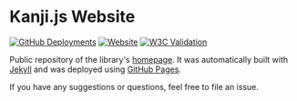 
# Kanji.js Website

[![GitHub Deployments](https://img.shields.io/github/deployments/eidoriantan/kanji.js/github-pages)](https://github.com/eidoriantan/kanji.js/deployments)
[![Website](https://img.shields.io/website?url=https%3A%2F%2Fkanji.js.org)][homepage]
[![W3C Validation](https://img.shields.io/w3c-validation/html?targetUrl=https%3A%2F%2Fkanji.js.org)][homepage]

Public repository of the library's [homepage]. It was automatically built with
[Jekyll] and was deployed using [GitHub Pages].

If you have any suggestions or questions, feel free to file an issue.

[homepage]: https://kanji.js.org

[Jekyll]: https://jekyllrb.com
[GitHub Pages]: https://pages.github.com
